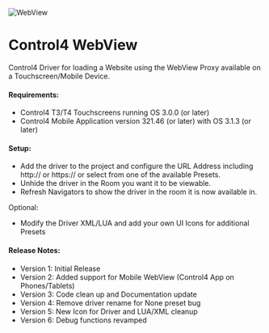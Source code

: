 ![WebView](https://user-images.githubusercontent.com/69341431/158507188-a1bee639-ee9e-4ff9-8e18-40bb07103588.png)

# Control4 WebView

Control4 Driver for loading a Website using the WebView Proxy available on a Touchscreen/Mobile Device.

#### Requirements:
- Control4 T3/T4 Touchscreens running OS 3.0.0 (or later)
- Control4 Mobile Application version 321.46 (or later) with OS 3.1.3 (or later)

#### Setup:
- Add the driver to the project and configure the URL Address including http:// or https:// or select from one of the available Presets.
- Unhide the driver in the Room you want it to be viewable.
- Refresh Navigators to show the driver in the room it is now available in.

Optional:
- Modify the Driver XML/LUA and add your own UI Icons for additional Presets

#### Release Notes:

- Version 1: Initial Release
- Version 2: Added support for Mobile WebView (Control4 App on Phones/Tablets)
- Version 3: Code clean up and Documentation update
- Version 4: Remove driver rename for None preset bug
- Version 5: New Icon for Driver and LUA/XML cleanup
- Version 6: Debug functions revamped
